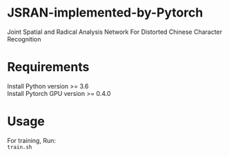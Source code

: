 # JSRAN-implemented-by-Pytorch
Joint Spatial and Radical Analysis Network For Distorted Chinese Character Recognition

# Requirements
Install Python version >= 3.6  
Install Pytorch GPU version >= 0.4.0

# Usage
For training, Run:  
`train.sh`  
